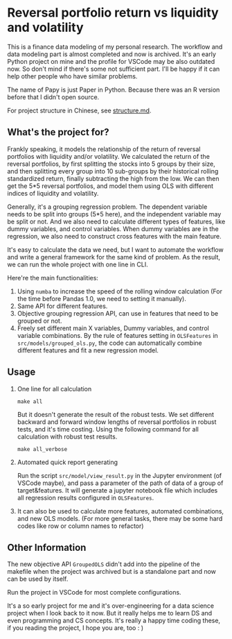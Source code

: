 # Reversal portfolio return vs liquidity and volatility

This is a finance data modeling of my personal research. The workflow and data modeling part is almost completed and now is archived. It's an early Python project on mine and the profile for VSCode may be also outdated now. So don't mind if there's some not sufficient part. I'll be happy if it can help other people who have similar problems.

The name of Papy is just Paper in Python. Because there was an R version before that I didn't open source.

For project structure in Chinese, see [structure.md](structure.md).

## What's the project for?

Frankly speaking, it models the relationship of the return of reversal portfolios with liquidity and/or volatility. We calculated the return of the reversal portfolios, by first splitting the stocks into 5 groups by their size, and then splitting every group into 10 sub-groups by their historical rolling standardized return, finally subtracting the high from the low. We can then get the 5*5 reversal portfolios, and model them using OLS with different indices of liquidity and volatility.

Generally, it's a grouping regression problem. The dependent variable needs to be split into groups (5*5 here), and the independent variable may be split or not. And we also need to calculate different types of features, like dummy variables, and control variables. When dummy variables are in the regression, we also need to construct cross features with the main feature.

It's easy to calculate the data we need, but I want to automate the workflow and write a general framework for the same kind of problem. As the result, we can run the whole project with one line in CLI.

Here're the main functionalities:

1. Using `numba` to increase the speed of the rolling window calculation (For the time before Pandas 1.0, we need to setting it manually).
2. Same API for different features.
3. Objective grouping regression API, can use in features that need to be grouped or not.
4. Freely set different main X variables, Dummy variables, and control variable combinations. By the rule of features setting in `OLSFeatures` in `src/models/grouped_ols.py`, the code can automatically combine different features and fit a new regression model.

## Usage

1. One line for all calculation

    ```shell
    make all
    ```
    
    But it doesn't generate the result of the robust tests. We set different backward and forward window lengths of reversal portfolios in robust tests, and it's time costing. Using the following command for all calculation with robust test results.
    
    ```shell
    make all_verbose
    ```
2. Automated quick report generating 
    
    Run the script `src/model/view_result.py` in the Jupyter environment (of VSCode maybe), and pass a parameter of the path of data of a group of target&features. It will generate a jupyter notebook file which includes all regression results configured in `OLSFeatures`.
 
 3. It can also be used to calculate more features, automated combinations, and new OLS models. (For more general tasks, there may be some hard codes like row or column names to refactor)

## Other Information

The new objective API `GroupedOLS` didn't add into the pipeline of the makefile when the project was archived but is a standalone part and now can be used by itself.

Run the project in VSCode for most complete configurations.

It's a so early project for me and it's over-engineering for a data science project when I look back to it now. But it really helps me to learn DS and even programming and CS concepts. It's really a happy time coding these, if you reading the project, I hope you are, too : )
